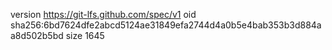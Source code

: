 version https://git-lfs.github.com/spec/v1
oid sha256:6bd7624dfe2abcd5124ae31849efa2744d4a0b5e4bab353b3d884aa8d502b5bd
size 1645
